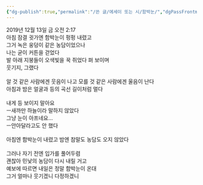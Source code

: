 ```yaml
---
{"dg-publish":true,"permalink":"/쓴 글/에세이 또는 시/함박눈/","dgPassFrontmatter":true}
---
```



2019년 12월 13일 금 오전 2:17
<br/>
아침 잠결 귓가엔 함박눈이 펑펑 내렸고<br/>
그거 녹은 웅덩이 같은 농담이었으나<br/>
나는 굳이 커튼을 걷었다<br/>
발 아래 지붕들이 오색빛을 꾹 쥐었다 펴 보이며<br/>
웃기지, 그랬다<br/>
<br/>
알 것 같은 사람에겐 웃음이 나고 모를 것 같은 사람에겐 울음이 난다<br/>
아침과 밤은 얼굴과 등의 곡선 길이처럼 멀다<br/>
<br/>
내게 등 보이지 말아요<br/>
ㅡ새까만 하늘이라 말하지 않았다<br/>
그냥 눈이 아프네요…<br/>
ㅡ안아달라고도 안 했다<br/>
<br/>
아침엔 함박눈이 내렸고 밤엔 참말도 농담도 오지 않았다<br/>
<br/>
그러나 자기 전엔 입가를 풀어두렴<br/>
괜찮아 민낯의 농담이 다시 내릴 거고<br/>
예보에 따르면 내일은 정말 함박눈이 온대<br/>
그거 얼마나 웃기겠니 다정하겠니<br/>